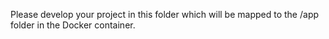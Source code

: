 Please develop your project in this folder which will be mapped to the /app folder in the Docker container.